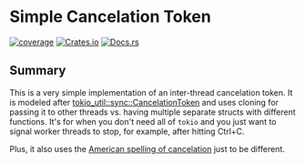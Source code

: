 # Simple Cancelation Token

[![coverage](https://shields.io/endpoint?url=https://raw.githubusercontent.com/jlyonsmith/simple_cancelation_token/main/coverage.json)](https://github.com/jlyonsmith/simple_cancelation_token/blob/main/coverage.json)
[![Crates.io](https://img.shields.io/crates/v/simple_cancelation_token.svg)](https://crates.io/crates/simple_cancelation_token)
[![Docs.rs](https://docs.rs/simple_cancelation_token/badge.svg)](https://docs.rs/simple_cancelation_token)

## Summary

This is a very simple implementation of an inter-thread cancelation token. It is modeled after [tokio_util::sync::CancelationToken](https://docs.rs/tokio-util/latest/tokio_util/sync/struct.CancellationToken.html) and uses cloning for passing it to other threads vs. having multiple separate structs with different functions. It's for when you don't need all of `tokio` and you just want to signal worker threads to stop, for example, after hitting Ctrl+C.

Plus, it also uses the [American spelling of cancelation](https://www.grammarpalette.com/cancellation-vs-cancelation-which-spelling/) just to be different.
